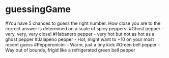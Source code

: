 # guessingGame

#You have 5 chances to guess the right number.  How close you are to the correct answer is determined on a scale of spicy peppers:
#Ghost pepper - very, very, very close!
#Habanero pepper - very hot but not as hot as a ghost pepper
#Jalapeno pepper - Hot, might want to +10 on your most recent guess
#Pepperonicini - Warm, just a tiny kick
#Green bell pepper - Way out of bounds, frigid like a refrigerated green bell pepper
